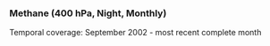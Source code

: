 ### Methane (400 hPa, Night, Monthly)
Temporal coverage: September 2002 - most recent complete month
